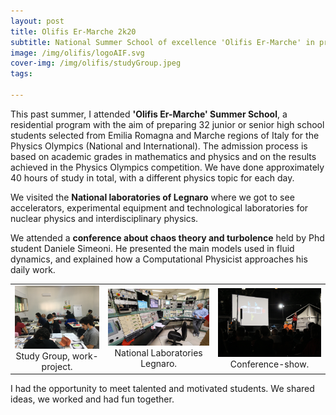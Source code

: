 ```yaml
---
layout: post
title: Olifis Er-Marche 2k20
subtitle: National Summer School of excellence 'Olifis Er-Marche' in preparation for the International Physics Olympiads competition
image: /img/olifis/logoAIF.svg
cover-img: /img/olifis/studyGroup.jpeg
tags:

---
```

 
This past summer, I attended **'Olifis Er-Marche' Summer School**, a residential program with the aim of preparing 32 junior or senior high school students selected from Emilia Romagna and Marche regions of Italy for the Physics Olympics (National and International). 
The admission process is based on academic grades in mathematics and physics and on the results achieved in the Physics Olympics competition. We have done approximately 40 hours of study in total, with a different physics topic for each day. 

We visited the **National laboratories of Legnaro** where we got to see accelerators, experimental equipment and technological laboratories for nuclear physics and interdisciplinary physics.  

We attended a **conference about chaos theory and turbolence** held by Phd student Daniele Simeoni.
He presented the main models used in fluid dynamics, and explained how a Computational Physicist approaches his daily work. 

<table width="730" border="0" cellpadding="5">

<tr>

<td align="center" valign="center">
<img src="/img/olifis/studyGroup2.jpg" alt="description here" width="500px" />
<br />
Study Group, work-project.
</td>

<td align="center" valign="center">
<img src="/img/olifis/LegnaroLab.jpeg" alt="description here" width="500px"/>
<br />
National Laboratories Legnaro.
</td>

<td align="center" valign="center">
<img src="/img/olifis/fisicaSognante.jpg" alt="fisica sognante" width="500px"/>
<br />
Conference-show.
</td>

</tr>

</table>


I had the opportunity to meet talented and motivated students. We shared ideas, we worked and had fun together. 
